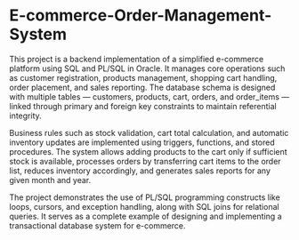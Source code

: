 # E-commerce-Order-Management-System
This project is a backend implementation of a simplified e-commerce platform using SQL and PL/SQL in Oracle. It manages core operations such as customer registration, products management, shopping cart handling, order placement, and sales reporting. The database schema is designed with multiple tables — customers, products, cart, orders, and order_items — linked through primary and foreign key constraints to maintain referential integrity.

Business rules such as stock validation, cart total calculation, and automatic inventory updates are implemented using triggers, functions, and stored procedures. The system allows adding products to the cart only if sufficient stock is available, processes orders by transferring cart items to the order list, reduces inventory accordingly, and generates sales reports for any given month and year.

The project demonstrates the use of PL/SQL programming constructs like loops, cursors, and exception handling, along with SQL joins for relational queries. It serves as a complete example of designing and implementing a transactional database system for e-commerce.
